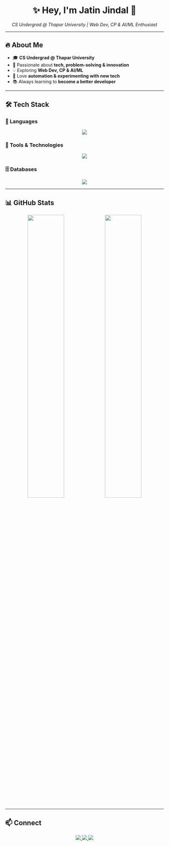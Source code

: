 <h1 align="center">✨ Hey, I'm Jatin Jindal 👋</h1>  

<p align="center">
  <em>CS Undergrad @ Thapar University | Web Dev, CP & AI/ML Enthusiast</em>
</p>

---

## 🔥 About Me  
- 🎓 **CS Undergrad @ Thapar University**  
- 🚀 Passionate about **tech, problem-solving & innovation**  
- 💡 Exploring **Web Dev, CP & AI/ML**  
- 🔧 Love **automation & experimenting with new tech**  
- 📚 Always learning to **become a better developer**  

---

## 🛠️ Tech Stack  

### 🚀 Languages  
<p align="center">
  <img src="https://skillicons.dev/icons?i=cpp,java,python,js,html,css">
</p>  

### 🔧 Tools & Technologies  
<p align="center">
  <img src="https://skillicons.dev/icons?i=git,github,vscode,linux,docker,postman,aws,vercel">
</p>

### 🗄️ Databases  
<p align="center">
  <img src="https://skillicons.dev/icons?i=mysql,sqlite,mongodb">
</p>

---

## 📊 GitHub Stats  
<p align="center">
  <img src="https://github-readme-streak-stats.herokuapp.com/?user=jatinjindall&theme=radical&hide_border=true" width="48%">
  <img src="https://github-readme-stats.vercel.app/api?username=jatinjindall&show_icons=true&theme=tokyonight&hide_border=true" width="48%">
</p>

---

## 📫 Connect  
<p align="center">
  <a href="mailto:jjindal_be23@thapar.edu">
    <img src="https://img.shields.io/badge/Email-D14836?style=for-the-badge&logo=gmail&logoColor=white">
  </a>
  <a href="https://www.linkedin.com/in/jatinjindal54/">
    <img src="https://img.shields.io/badge/LinkedIn-0077B5?style=for-the-badge&logo=linkedin&logoColor=white">
  </a>
  <a href="https://github.com/jatinjindall">
    <img src="https://img.shields.io/badge/GitHub-181717?style=for-the-badge&logo=github&logoColor=white">
  </a>
</p>
